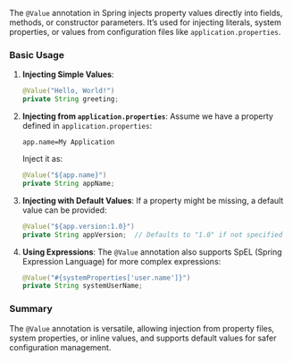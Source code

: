 The `@Value` annotation in Spring injects property values directly into fields, methods, or constructor parameters. It’s used for injecting literals, system properties, or values from configuration files like `application.properties`.

### Basic Usage

1. **Injecting Simple Values**:
   ```java
   @Value("Hello, World!")
   private String greeting;
   ```

2. **Injecting from `application.properties`**:
   Assume we have a property defined in `application.properties`:
   ```properties
   app.name=My Application
   ```
   Inject it as:
   ```java
   @Value("${app.name}")
   private String appName;
   ```

3. **Injecting with Default Values**:
   If a property might be missing, a default value can be provided:
   ```java
   @Value("${app.version:1.0}")
   private String appVersion;  // Defaults to "1.0" if not specified
   ```

4. **Using Expressions**:
   The `@Value` annotation also supports SpEL (Spring Expression Language) for more complex expressions:
   ```java
   @Value("#{systemProperties['user.name']}")
   private String systemUserName;
   ```

### Summary
The `@Value` annotation is versatile, allowing injection from property files, system properties, or inline values, and supports default values for safer configuration management.